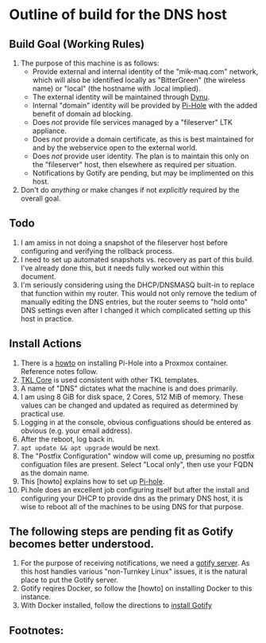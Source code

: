  Outline of build for the DNS host
======

## Build Goal (Working Rules)
   1. The purpose of this machine is as follows:
      * Provide external and internal identity of the "mik-maq.com" network, which will also be identified locally as
        "BitterGreen" (the wireless name) or "local" (the hostname with .local implied).
      * The external identity will be maintained through [Dynu](https://dynu.com).
      * Internal "domain" identity will be provided by [Pi-Hole](https://pi-hole.net) with the added benefit of domain
        ad blocking.
      * Does *not* provide file services managed by a "fileserver" LTK appliance.
      * Does *not* provide a domain certificate, as this is best maintained for and by the webservice open to the
        external world.
      * Does *not* provide user identity. The plan is to maintain this only on the "fileserver" host, then elsewhere
        as required per situation.
      * Notifications by Gotify are pending, but may be implimented on this host.
   2. Don't do *anything* or make changes if not *explicitly* required by the overall goal.

## Todo
   1. I am amiss in not doing a snapshot of the fileserver host before configuring and verifying the rollback process.
   2. I need to set up automated snapshots vs. recovery as part of this build. I've already done this, but it needs fully
      worked out within this document.
   3. I'm seriously considering using the DHCP/DNSMASQ built-in to replace that function within my router. This would not
      only remove the tedium of manually editing the DNS entries, but the router seems to "hold onto" DNS settings even
      after I changed it which complicated setting up this host in practice.

## Install Actions
   1. There is a [howto](https://www.datahoards.com/installing-pi-hole-inside-a-proxmox-lxc-container/) on installing
      Pi-Hole into a Proxmox container. Reference notes follow.
   2. [TKL Core](https://www.turnkeylinux.org/core) is used consistent with other TKL templates.
   3. A name of "DNS" dictates what the machine is and does primarily.
   4. I am using 8 GiB for disk space, 2 Cores, 512 MiB of memory. These values can be changed and updated as required
      as determined by practical use.
   5. Logging in at the console, obvious configuations should be entered as obvious (e.g. your email address).
   6. After the reboot, log back in.
   8. `apt update && apt upgrade` would be next.
   9. The "Postfix Configuration" window will come up, presuming no postfix configuation files are present. Select
      "Local only", then use your FQDN as the domain name.
   14. This [howto] explains how to set up
       [Pi-hole](https://www.datahoards.com/installing-pi-hole-inside-a-proxmox-lxc-container/).
   15. Pi.hole does an excellent job configuring itself but after the install and configuring your DHCP to provide dns
       as the primary DNS host, it is wise to reboot all of the machines to be using DNS for that purpose.
   
   
## The following steps are pending fit as Gotify becomes better understood.
   1. For the purpose of receiving notifications, we need a [gotify server](https://github.com/gotify/server). As
      this host handles various "non-Turnkey Linux" issues, it is the natural place to put the Gotify server.
   2. Gotify reqires Docker, so follow the [howto] on installing Docker to this instance.
   3. With Docker installed, follow the directions to [install Gotify](https://gotify.net/docs/install)

      
## Footnotes:
   [^1]: ...
